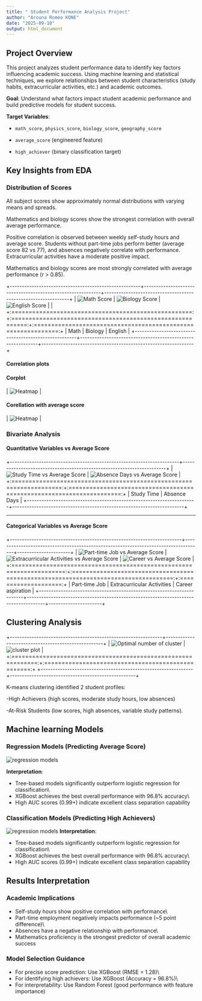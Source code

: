 ```yaml
---
title: " Student Performance Analysis Project"
author: "Arouna Romeo KONE"
date: "2025-09-10"
output: html_document
---
```


## Project Overview

This project analyzes student performance data to identify key factors influencing academic success. Using machine learning and statistical techniques, we explore relationships between student characteristics (study habits, extracurricular activities, etc.) and academic outcomes.

**Goal**: Understand what factors impact student academic performance and build predictive models for student success.

**Target Variables**:

-   `math_score`, `physics_score`, `biology_score`, `geography_score`

-   `average_score` (engineered feature)

-   `high_achiever` (binary classification target)

## Key Insights from EDA

### Distribution of Scores

All subject scores show approximately normal distributions with varying means and spreads.

Mathematics and biology scores show the strongest correlation with overall average performance.

Positive correlation is observed between weekly self-study hours and average score. Students without part-time jobs perform better (average score 82 vs 77), and absences negatively correlate with performance. Extracurricular activities have a moderate positive impact.

Mathematics and biology scores are most strongly correlated with average performance (r \> 0.85).

+------------------------------------------------------+------------------------------------------------------------+---------------------------------------------------------------+
| ![Math Score](Graphics/Math_score.png) | ![Biology Score](Graphics/Biology_score.png) | ![English Score](Graphics/English_score.png) \| |
+:====================================================:+:==========================================================:+:=============================================================:+
| Math                                                 | Biology                                                    | English                                                       |
+------------------------------------------------------+------------------------------------------------------------+---------------------------------------------------------------+

#### Correlation plots

#### Corplot

| ![Heatmap](Graphics/Corr.png) \|

#### Corellation with average score

| ![Heatmap](Graphics/corvsavg.png) \|

### Bivariate Analysis

#### Quantitative Variables vs Average Score

+----------------------------------------------------------------------+-----------------------------------------------------------------------+
| ![Study Time vs Average Score](Graphics/studvsavg.png) | ![Absence Days vs Average Score](Graphics/absvsavg.png) |
+:====================================================================:+:=====================================================================:+
| Study Time                                                           | Absence Days                                                          |
+----------------------------------------------------------------------+-----------------------------------------------------------------------+

------------------------------------------------------------------------

#### Categorical Variables vs Average Score

+-----------------------------------------------------------------------+-------------------------------------------------------------------------------------+----------------------+
| ![Part-time Job vs Average Score](Graphics/ptvsavg.png) | ![Extracurricular Activities vs Average Score](Graphics/extvsavg.png) |    ![Career vs Average Score](Graphics/carvsavg.png) |
+:=====================================================================:+:===================================================================================:+:====================:+
| Part-time Job                                                         | Extracurricular Activities                                                          | Career aspiration    |
+-----------------------------------------------------------------------+-------------------------------------------------------------------------------------+----------------------+

## Clustering Analysis

+---------------------------------------------------------------+----------------------------------------------------+
| ![Optimal number of cluster](Graphics/opti.png) | ![cluster plot](Graphics/clplot.png) |
+:=============================================================:+:==================================================:+
+---------------------------------------------------------------+----------------------------------------------------+

K-means clustering identified 2 student profiles:

-High Achievers (high scores, moderate study hours, low absences)

-At-Risk Students (low scores, high absences, variable study patterns).

## Machine learning Models

### Regression Models (Predicting Average Score)

![regression models](Graphics/regr.png) 

**Interpretation**:

-   Tree-based models significantly outperform logistic regression for classification\
-   XGBoost achieves the best overall performance with 96.8% accuracy\
-   High AUC scores (0.99+) indicate excellent class separation capability

### Classification Models (Predicting High Achievers)

![regression models](Graphics/class.png) **Interpretation**:

-   Tree-based models significantly outperform logistic regression for classification\
-   XGBoost achieves the best overall performance with 96.8% accuracy\
-   High AUC scores (0.99+) indicate excellent class separation capability

## Results Interpretation

### Academic Implications

-   Self-study hours show positive correlation with performance\
-   Part-time employment negatively impacts performance (\~5 point difference)\
-   Absences have a negative relationship with performance\
-   Mathematics proficiency is the strongest predictor of overall academic success

### Model Selection Guidance

-   For precise score prediction: Use XGBoost (RMSE = 1.28)\
-   For identifying high achievers: Use XGBoost (Accuracy = 96.8%)\
-   For interpretability: Use Random Forest (good performance with feature importance)
